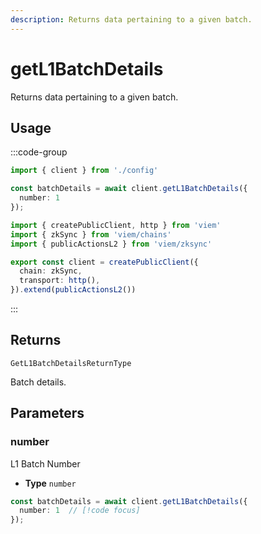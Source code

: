 ```yaml
---
description: Returns data pertaining to a given batch.
---
```


# getL1BatchDetails

Returns data pertaining to a given batch.

## Usage

:::code-group

```ts [example.ts]
import { client } from './config'

const batchDetails = await client.getL1BatchDetails({
  number: 1
});
```

```ts [config.ts]
import { createPublicClient, http } from 'viem'
import { zkSync } from 'viem/chains'
import { publicActionsL2 } from 'viem/zksync'

export const client = createPublicClient({
  chain: zkSync,
  transport: http(),
}).extend(publicActionsL2())
```
:::

## Returns 

`GetL1BatchDetailsReturnType`

Batch details.

## Parameters

### number

L1 Batch Number

- **Type** `number`

```ts
const batchDetails = await client.getL1BatchDetails({
  number: 1  // [!code focus]
});
```